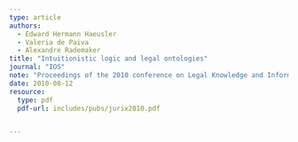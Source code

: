```yaml
---
type: article
authors:
  - Edward Hermann Haeusler
  - Valeria de Paiva
  - Alexandre Rademaker
title: "Intuitionistic logic and legal ontologies"
journal: "IOS"
note: "Proceedings of the 2010 conference on Legal Knowledge and Information Systems: JURIX 2010"
date: 2010-08-12
resource:
  type: pdf
  pdf-url: includes/pubs/jurix2010.pdf


---
```

